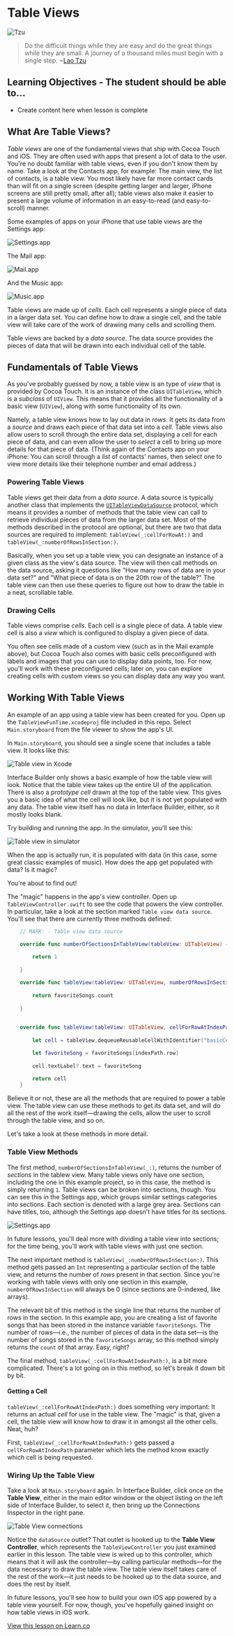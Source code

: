 # Table Views

![Tzu](http://i.imgur.com/9k7Ar2Q.jpg?1)  

> Do the difficult things while they are easy and do the great things while they are small. A journey of a thousand miles must begin with a single step. ~[Lao Tzu](https://en.wikipedia.org/wiki/Laozi)

## Learning Objectives - The student should be able to...

* Create content here when lesson is complete

## What Are Table Views?

_Table views_ are one of the fundamental views that ship with Cocoa Touch and iOS. They are often used with apps that present a lot of data to the user. You're no doubt familiar with table views, even if you don't know them by name. Take a look at the Contacts app, for example: The main view, the list of contacts, is a table view. You most likely have far more contact cards than will fit on a single screen (despite getting larger and larger, iPhone screens are still pretty small, after all); table views also make it easier to present a large volume of information in an easy-to-read (and easy-to-scroll) manner.

Some examples of apps on your iPhone that use table views are the Settings app:

![Settings.app](https://s3.amazonaws.com/learn-verified/ios-settings.png)

The Mail app:

![Mail.app](https://s3.amazonaws.com/learn-verified/ios-mail.png)

And the Music app:

![Music.app](https://s3.amazonaws.com/learn-verified/ios-music.png)

Table views are made up of _cells_. Each cell represents a single piece of data in a larger data set. You can define how to draw a single cell, and the table view will take care of the work of drawing many cells and scrolling them.

Table views are backed by a _data source_. The data source provides the pieces of data that will be drawn into each individual cell of the table.

## Fundamentals of Table Views

As you've probably guessed by now, a table view is an type of _view_ that is provided by Cocoa Touch. It is an instance of the class `UITableView`, which is a _subclass_ of `UIView`. This means that it provides all the functionality of a basic view (`UIView`), along with some functionality of its own.

Namely, a table view knows how to lay out data in _rows_. It gets its data from a _source_ and draws each piece of that data set into a _cell_. Table views also allow users to scroll through the entire data set, displaying a cell for each piece of data, and can even allow the user to _select_ a cell to bring up more details for that piece of data. (Think again of the Contacts app on your iPhone: You can scroll through a _list_ of contacts' names, then select one to view more details like their telephone number and email address.)

### Powering Table Views

Table views get their data from a _data source_. A data source is typically another class that implements the [`UITableViewDataSource`](https://developer.apple.com/library/ios/documentation/UIKit/Reference/UITableViewDataSource_Protocol/index.html#//apple_ref/occ/intf/UITableViewDataSource) protocol, which means it provides a number of methods that the table view can call to retrieve individual pieces of data from the larger data set. Most of the methods described in the protocol are optional, but there are two that data sources are required to implement: `tableView(_:cellForRowAt:)` and `tableView(_:numberOfRowsInSection:)`.

Basically, when you set up a table view, you can designate an instance of a given class as the view's data source. The view will then call methods on the data source, asking it questions like "How many rows of data are in your data set?" and "What piece of data is on the 20th row of the table?" The table view can then use these queries to figure out how to draw the table in a neat, scrollable table.

### Drawing Cells

Table views comprise _cells_. Each cell is a single piece of data. A table view cell is also a _view_ which is configured to display a given piece of data.

You often see cells made of a custom view (such as in the Mail example above), but Cocoa Touch also comes with basic cells preconfigured with labels and images that you can use to display data points, too. For now, you'll work with these preconfigured cells; later on, you can explore creating cells with custom views so you can display data any way you want.

## Working With Table Views

An example of an app using a table view has been created for you. Open up the `TableViewFunTime.xcodeproj` file included in this repo. Select `Main.storyboard` from the file viewer to show the app's UI.

In `Main.storyboard`, you should see a single scene that includes a table view. It looks like this:

![Table view in Xcode](https://s3.amazonaws.com/learn-verified/uitableview-xcode.png)

Interface Builder only shows a basic example of how the table view will look. Notice that the table view takes up the entire UI of the application. There is also a _prototype cell_ drawn at the top of the table view. This gives you a basic idea of what the cell will look like, but it is not yet populated with any data. The table view itself has no data in Interface Builder, either, so it mostly looks blank.

Try building and running the app. In the simulator, you'll see this:

![Table view in simulator](https://s3.amazonaws.com/learn-verified/uitableview-simulator.png)

When the app is actually run, it is populated with data (in this case, some great classic examples of music). How does the app get populated with data? Is it magic?

You're about to find out!

The "magic" happens in the app's view controller. Open up `TableViewController.swift` to see the code that powers the view controller. In particular, take a look at the section marked `Table view data source`. You'll see that there are currently three methods defined:

```swift
    // MARK: - Table view data source

    override func numberOfSectionsInTableView(tableView: UITableView) -> Int {
        
        return 1
        
    }

    override func tableView(tableView: UITableView, numberOfRowsInSection section: Int) -> Int {
        
        return favoriteSongs.count
        
    }

    
    override func tableView(tableView: UITableView, cellForRowAtIndexPath indexPath: NSIndexPath) -> UITableViewCell {
        
        let cell = tableView.dequeueReusableCellWithIdentifier("basicCell", forIndexPath: indexPath)

        let favoriteSong = favoriteSongs[indexPath.row]
        
        cell.textLabel?.text = favoriteSong

        return cell
    }
```

Believe it or not, these are all the methods that are required to power a table view. The table view can use these methods to get its data set, and will do all the rest of the work itself—drawing the cells, allow the user to scroll through the table view, and so on.

Let's take a look at these methods in more detail.

### Table View Methods

The first method, `numberOfSectionsInTableView(_:)`, returns the number of _sections_ in the tablew view. Many table views only have one section, including the one in this example project, so in this case, the method is simply returning `1`. Table views can be broken into sections, though. You can see this in the Settings app, which groups similar settings categories into sections. Each section is denoted with a large grey area. Sections can have titles, too, although the Settings app doesn't have titles for its sections.

![Settings.app](https://s3.amazonaws.com/learn-verified/ios-settings.png)

In future lessons, you'll deal more with dividing a table view into sections; for the time being, you'll work with table views with just one section.

The next important method is `tableView(_:numberOfRowsInSection:)`. This method gets passed an `Int` representing a particular section of the table view, and returns the number of _rows_ present in that section. Since you're working with table views with only one section in this example, `numberOfRowsInSection` will always be 0 (since sections are 0-indexed, like arrays).

The relevant bit of this method is the single line that returns the number of rows in the section. In this example app, you are creating a list of favorite songs that has been stored in the instance variable `favoriteSongs`. The number of rows—i.e., the number of pieces of data in the data set—is the number of songs stored in the `favoriteSongs` array, so this method simply returns the `count` of that array. Easy, right?

The final method, `tableView(_:cellForRowAtIndexPath:)`, is a bit more complicated. There's a lot going on in this method, so let's break it down bit by bit.

#### Getting a Cell

`tableView(_:cellForRowAtIndexPath:)` does something very important: It returns an actual _cell_ for use in the table view. The "magic" is that, given a cell, the table view will know how to draw it in amongst all the other cells. Neat, huh?

First, `tableView(_:cellForRowAtIndexPath:)` gets passed a `cellForRowAtIndexPath` parameter which lets the method know exactly which cell is being requested.

### Wiring Up the Table View

Take a look at `Main.storyboard` again. In Interface Builder, click once on the **Table View**, either in the main editor window or the object listing on the left side of Interface Builder, to select it, then bring up the Connections Inspector in the right pane.

![Table View connections](https://s3.amazonaws.com/learn-verified/uitableview-connections.png)

Notice the `dataSource` outlet? That outlet is hooked up to the **Table View Controller**, which represents the `TableViewController` you just examined earlier in this lesson. The table view is wired up to this controller, which means that it will ask the controller—by calling particular methods—for the data necessary to draw the table view. The table view itself takes care of the rest of the work—it just needs to be hooked up to the data source, and does the rest by itself.

In future lessons, you'll see how to build your own iOS app powered by a table view yourself. For now, though, you've hopefully gained insight on how table views in iOS work.

<a href='https://learn.co/lessons/TableView' data-visibility='hidden'>View this lesson on Learn.co</a>
